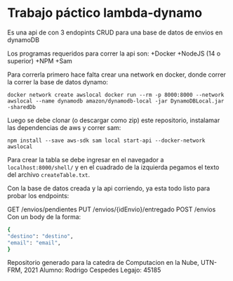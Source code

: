# Trabajo páctico lambda-dynamo

Es una api de con 3 endopints CRUD para una base de datos de envios en dynamoDB

Los programas requeridos para correr la api son:
+Docker
+NodeJS (14 o superior)
+NPM
+Sam

Para correrla primero hace falta crear una network en docker, donde correr la correr la base de datos dynamo:

`docker network create awslocal
docker run --rm -p 8000:8000 --network awslocal --name dynamodb amazon/dynamodb-local -jar DynamoDBLocal.jar -sharedDb`

Luego se debe clonar (o descargar como zip) este repositorio, instalamar las dependencias de aws y correr sam:

`npm install --save aws-sdk
sam local start-api --docker-network awslocal`

Para crear la tabla se debe ingresar en el navegador a `localhost:8000/shell/` y en el cuadrado de la izquierda pegamos el texto del archivo `createTable.txt`.

Con la base de datos creada y la api corriendo, ya esta todo listo para probar los endpoints:

GET /envios/pendientes
PUT /envios/{idEnvio}/entregado
POST /envios
Con un body de la forma:
```bash
{
"destino": "destino",
"email": "email",
}
```

Repositorio generado para la catedra de Computacion en la Nube, UTN-FRM, 2021
Alumno: Rodrigo Cespedes
Legajo: 45185
